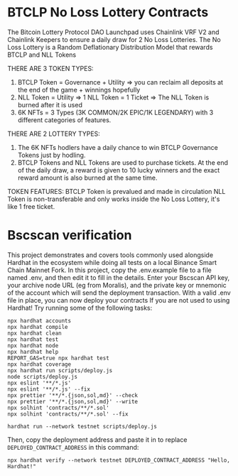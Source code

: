 # BTCLP No Loss Lottery Contracts

The Bitcoin Lottery Protocol DAO Launchpad uses Chainlink VRF V2 and Chainlink Keepers to ensure a daily draw for 2 No Loss Lotteries.
The No Loss Lottery is a Random Deflationary Distribution Model that rewards BTCLP and NLL Tokens

THERE ARE 3 TOKEN TYPES:
1. BTCLP Token = Governance + Utility => you can reclaim all deposits at the end of the game + winnings hopefully
2. NLL Token = Utility => 1 NLL Token = 1 Ticket => The NLL Token is burned after it is used
3. 6K NFTs = 3 Types (3K COMMON/2K EPIC/1K LEGENDARY) with 3 different categories of features.

THERE ARE 2 LOTTERY TYPES:
1. The 6K NFTs hodlers have a daily chance to win BTCLP Governance Tokens just by hodling.
2. BTCLP Tokens and NLL Tokens are used to purchase tickets. At the end of the daily draw, a reward is given to 10 lucky winners and the exact reward amount is also burned at the same time.

TOKEN FEATURES:
BTCLP Token is prevalued and made in circulation
NLL Token is non-transferable and only works inside the No Loss Lottery, it's like 1 free ticket.

# Bscscan verification
This project demonstrates and covers tools commonly used alongside Hardhat in the ecosystem while doing all tests on a local Binance Smart Chain Mainnet Fork. In this project, copy the .env.example file to a file named .env, and then edit it to fill in the details. 
Enter your Bscscan API key, your archive node URL (eg from Moralis), and the private key or mnemonic of the account which will send the deployment transaction. 
With a valid .env file in place, you can now deploy your contracts
If you are not used to using Hardhat!
Try running some of the following tasks:

```shell
npx hardhat accounts
npx hardhat compile
npx hardhat clean
npx hardhat test
npx hardhat node
npx hardhat help
REPORT_GAS=true npx hardhat test
npx hardhat coverage
npx hardhat run scripts/deploy.js
node scripts/deploy.js
npx eslint '**/*.js'
npx eslint '**/*.js' --fix
npx prettier '**/*.{json,sol,md}' --check
npx prettier '**/*.{json,sol,md}' --write
npx solhint 'contracts/**/*.sol'
npx solhint 'contracts/**/*.sol' --fix
```

```shell
hardhat run --network testnet scripts/deploy.js
```

Then, copy the deployment address and paste it in to replace `DEPLOYED_CONTRACT_ADDRESS` in this command:

```shell
npx hardhat verify --network testnet DEPLOYED_CONTRACT_ADDRESS "Hello, Hardhat!"
```
